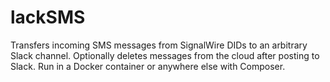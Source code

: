 # lackSMS
Transfers incoming SMS messages from SignalWire DIDs to an arbitrary Slack channel. Optionally deletes messages from the cloud after posting to Slack. Run in a Docker container or anywhere else with Composer.
